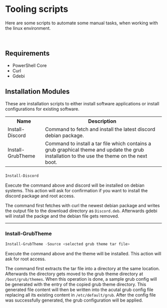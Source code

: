 # Tooling scripts

Here are some scripts to automate some manual tasks, when working with the linux environment.

<br>

## Requirements
- PowerShell Core
- Curl
- Gdebi 

## Installation Modules

These are installation scripts to either install software applications or install configurations for existing software.

<table>
    <tr>
        <th>Name</td>
        <th>Description</td>
    </tr>
    <tr>
        <td>Install-Discord</td>
        <td>Command to fetch and install the latest discord debian package. </td>
    </tr>
    <tr>
        <td>Install-GrubTheme</td>
        <td>
            Command to install a tar file which contains a grub graphical theme and update the grub installation to the use the theme on the next boot. 
        </td>
    </tr>
</table>

### 
```PowerShell
Install-Discord
```
Execute the command above and discord will be installed on debian systems. This action will ask for confirmation if you want to install the discord package and root access.

The command first fetches with curl the newest debian package and writes the output file to the download directory as `Discord.deb`. Afterwards gdebi will install the packge and the debian file gets removed.

---

### Install-GrubTheme
```PowerShell
Install-GrubTheme -Source <selected grub theme tar file>
```

Execute the command above and the theme will be installed. This action will ask for root access.

The command first extracts the tar file into a directory at the same location. Afterwards the directory gets moved to the grub theme directory at `/boot/grub/themes`. When this operation is done, a sample grub config will be generated with the entry of the copied grub theme directory. This generated file content will then be written into the acutal grub config file replacing all its existing content in `/etc/default/grub`. After the config file was successfully generated, the grub configuration will be applied.